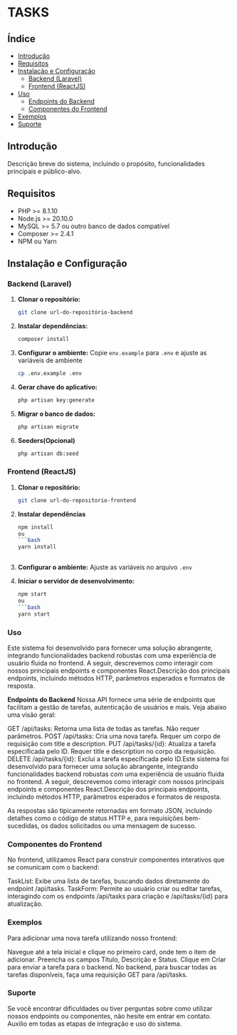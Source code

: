 # TASKS

## Índice

- [Introdução](#introdução)
- [Requisitos](#requisitos)
- [Instalação e Configuração](#instalação-e-configuração)
  - [Backend (Laravel)](#backend-laravel)
  - [Frontend (ReactJS)](#frontend-reactjs)
- [Uso](#uso)
  - [Endpoints do Backend](#endpoints-do-backend)
  - [Componentes do Frontend](#componentes-do-frontend)
- [Exemplos](#exemplos)
- [Suporte](#suporte)

## Introdução

Descrição breve do sistema, incluindo o propósito, funcionalidades principais e público-alvo.

## Requisitos

- PHP >= 8.1.10
- Node.js >= 20.10.0
- MySQL >= 5.7 ou outro banco de dados compatível
- Composer >= 2.4.1
- NPM ou Yarn

## Instalação e Configuração

### Backend (Laravel)

1. **Clonar o repositório:**
   ```bash
   git clone url-do-repositório-backend
   
2. **Instalar dependências:**
   ```bash
   composer install

3. **Configurar o ambiente:**
   Copie `env.example` para `.env` e ajuste as variáveis de ambiente
   ```bash
   cp .env.example .env
4. **Gerar chave do aplicativo:**
   ```bash
   php artisan key:generate
5. **Migrar o banco de dados:**
   ```bash
   php artisan migrate
6. **Seeders(Opcional)**
   ```bash
   php artisan db:seed

### Frontend (ReactJS)

1. **Clonar o repositório:**
   ```bash
   git clone url-do-repositorio-frontend

2. **Instalar dependências**
   ```bash
   npm install
   ou
   ```bash
   yarn install
     
3. **Configurar o ambiente:**
   Ajuste as variáveis no arquivo `.env`

4. **Iniciar o servidor de desenvolvimento:**
   ```bash
   npm start
   ou
   ```bash
   yarn start

### Uso
Este sistema foi desenvolvido para fornecer uma solução abrangente, integrando funcionalidades backend robustas com uma experiência de usuário fluida no frontend. A seguir, descrevemos como interagir com nossos principais endpoints e componentes React.Descrição dos principais endpoints, incluindo métodos HTTP, parâmetros esperados e formatos de resposta.

**Endpoints do Backend**
Nossa API fornece uma série de endpoints que facilitam a gestão de tarefas, autenticação de usuários e mais. Veja abaixo uma visão geral:

GET /api/tasks: Retorna uma lista de todas as tarefas. Não requer parâmetros.
POST /api/tasks: Cria uma nova tarefa. Requer um corpo de requisição com title e description.
PUT /api/tasks/{id}: Atualiza a tarefa especificada pelo ID. Requer title e description no corpo da requisição.
DELETE /api/tasks/{id}: Exclui a tarefa especificada pelo ID.Este sistema foi desenvolvido para fornecer uma solução abrangente, integrando funcionalidades backend robustas com uma experiência de usuário fluida no frontend. A seguir, descrevemos como interagir com nossos principais endpoints e componentes React.Descrição dos principais endpoints, incluindo métodos HTTP, parâmetros esperados e formatos de resposta.

As respostas são tipicamente retornadas em formato JSON, incluindo detalhes como o código de status HTTP e, para requisições bem-sucedidas, os dados solicitados ou uma mensagem de sucesso.

### Componentes do Frontend
No frontend, utilizamos React para construir componentes interativos que se comunicam com o backend:

TaskList: Exibe uma lista de tarefas, buscando dados diretamente do endpoint /api/tasks.
TaskForm: Permite ao usuário criar ou editar tarefas, interagindo com os endpoints /api/tasks para criação e /api/tasks/{id} para atualização.

### Exemplos
Para adicionar uma nova tarefa utilizando nosso frontend:

Navegue até a tela inicial e clique no primeiro card, onde tem o item de adicionar.
Preencha os campos Título, Descrição e Status.
Clique em Criar para enviar a tarefa para o backend.
No backend, para buscar todas as tarefas disponíveis, faça uma requisição GET para /api/tasks.

### Suporte
Se você encontrar dificuldades ou tiver perguntas sobre como utilizar nossos endpoints ou componentes, não hesite em entrar em contato. Auxilio em todas as etapas de integração e uso do sistema.
